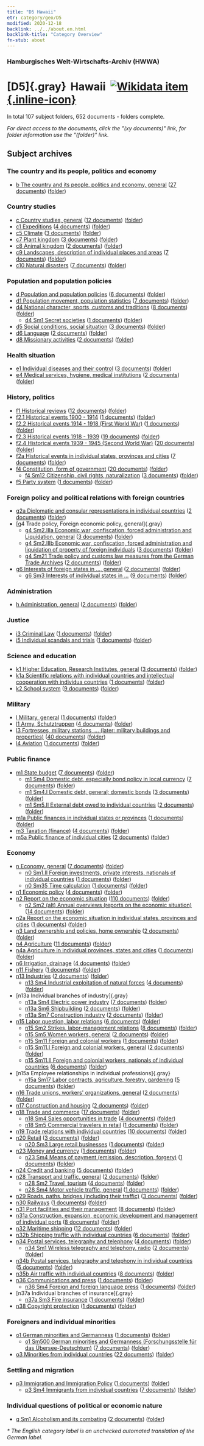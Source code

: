 ```yaml
---
title: "D5 Hawaii"
etr: category/geo/D5
modified: 2020-12-18
backlink: ../../about.en.html
backlink-title: "Category Overview"
fn-stub: about
---
```


### Hamburgisches Welt-Wirtschafts-Archiv (HWWA)
# [D5]{.gray}&#8201; Hawaii&#160; [![Wikidata item](/images/Wikidata-logo.svg){.inline-icon}](http://www.wikidata.org/entity/Q782)





In total 107 subject folders, 652 documents - folders complete.

_For direct access to the documents, click the "(xy documents)" link, for folder information use the "(folder)" link._

## Subject archives



### The country and its people, politics and economy

- [b The country and its people, politics and economy, general](../../../subject/about.en.html#b) (<a href="https://dfg-viewer.de/show/?tx_dlf[id]=https://pm20.zbw.eu/mets/sh/1415xx/141595/1441xx/144196/public.mets.en.xml" target="_blank">27 documents</a>) ([folder](http://purl.org/pressemappe20/folder/sh/141595,144196))

### Country studies

- [c Country studies, general](../../../subject/about.en.html#c) (<a href="https://dfg-viewer.de/show/?tx_dlf[id]=https://pm20.zbw.eu/mets/sh/1415xx/141595/1441xx/144199/public.mets.en.xml" target="_blank">12 documents</a>) ([folder](http://purl.org/pressemappe20/folder/sh/141595,144199))
- [c1 Expeditions](../../../subject/about.en.html#c1) (<a href="https://dfg-viewer.de/show/?tx_dlf[id]=https://pm20.zbw.eu/mets/sh/1415xx/141595/1442xx/144200/public.mets.en.xml" target="_blank">4 documents</a>) ([folder](http://purl.org/pressemappe20/folder/sh/141595,144200))
- [c5 Climate](../../../subject/about.en.html#c5) (<a href="https://dfg-viewer.de/show/?tx_dlf[id]=https://pm20.zbw.eu/mets/sh/1415xx/141595/1442xx/144209/public.mets.en.xml" target="_blank">3 documents</a>) ([folder](http://purl.org/pressemappe20/folder/sh/141595,144209))
- [c7 Plant kingdom](../../../subject/about.en.html#c7) (<a href="https://dfg-viewer.de/show/?tx_dlf[id]=https://pm20.zbw.eu/mets/sh/1415xx/141595/1442xx/144211/public.mets.en.xml" target="_blank">3 documents</a>) ([folder](http://purl.org/pressemappe20/folder/sh/141595,144211))
- [c8 Animal kingdom](../../../subject/about.en.html#c8) (<a href="https://dfg-viewer.de/show/?tx_dlf[id]=https://pm20.zbw.eu/mets/sh/1415xx/141595/1442xx/144212/public.mets.en.xml" target="_blank">2 documents</a>) ([folder](http://purl.org/pressemappe20/folder/sh/141595,144212))
- [c9 Landscapes, description of individual places and areas](../../../subject/about.en.html#c9) (<a href="https://dfg-viewer.de/show/?tx_dlf[id]=https://pm20.zbw.eu/mets/sh/1415xx/141595/1442xx/144214/public.mets.en.xml" target="_blank">7 documents</a>) ([folder](http://purl.org/pressemappe20/folder/sh/141595,144214))
- [c10 Natural disasters](../../../subject/about.en.html#c10) (<a href="https://dfg-viewer.de/show/?tx_dlf[id]=https://pm20.zbw.eu/mets/sh/1415xx/141595/1442xx/144215/public.mets.en.xml" target="_blank">7 documents</a>) ([folder](http://purl.org/pressemappe20/folder/sh/141595,144215))

### Population and population policies

- [d Population and population policies](../../../subject/about.en.html#d) (<a href="https://dfg-viewer.de/show/?tx_dlf[id]=https://pm20.zbw.eu/mets/sh/1415xx/141595/1442xx/144221/public.mets.en.xml" target="_blank">6 documents</a>) ([folder](http://purl.org/pressemappe20/folder/sh/141595,144221))
- [d1 Population movement, population statistics](../../../subject/about.en.html#d1) (<a href="https://dfg-viewer.de/show/?tx_dlf[id]=https://pm20.zbw.eu/mets/sh/1415xx/141595/1442xx/144222/public.mets.en.xml" target="_blank">7 documents</a>) ([folder](http://purl.org/pressemappe20/folder/sh/141595,144222))
- [d4 National character, sports, customs and traditions](../../../subject/about.en.html#d4) (<a href="https://dfg-viewer.de/show/?tx_dlf[id]=https://pm20.zbw.eu/mets/sh/1415xx/141595/1442xx/144228/public.mets.en.xml" target="_blank">8 documents</a>) ([folder](http://purl.org/pressemappe20/folder/sh/141595,144228))
  - [d4 Sm1 Secret societies](../../../subject/about.en.html#d4_Sm1) (<a href="https://dfg-viewer.de/show/?tx_dlf[id]=https://pm20.zbw.eu/mets/sh/1415xx/141595/1637xx/163704/public.mets.en.xml" target="_blank">1 documents</a>) ([folder](http://purl.org/pressemappe20/folder/sh/141595,163704))
- [d5 Social conditions, social situation](../../../subject/about.en.html#d5) (<a href="https://dfg-viewer.de/show/?tx_dlf[id]=https://pm20.zbw.eu/mets/sh/1415xx/141595/1442xx/144233/public.mets.en.xml" target="_blank">3 documents</a>) ([folder](http://purl.org/pressemappe20/folder/sh/141595,144233))
- [d6 Language](../../../subject/about.en.html#d6) (<a href="https://dfg-viewer.de/show/?tx_dlf[id]=https://pm20.zbw.eu/mets/sh/1415xx/141595/1442xx/144239/public.mets.en.xml" target="_blank">2 documents</a>) ([folder](http://purl.org/pressemappe20/folder/sh/141595,144239))
- [d8 Missionary activities](../../../subject/about.en.html#d8) (<a href="https://dfg-viewer.de/show/?tx_dlf[id]=https://pm20.zbw.eu/mets/sh/1415xx/141595/1442xx/144253/public.mets.en.xml" target="_blank">2 documents</a>) ([folder](http://purl.org/pressemappe20/folder/sh/141595,144253))

### Health situation

- [e1 Individual diseases and their control](../../../subject/about.en.html#e1) (<a href="https://dfg-viewer.de/show/?tx_dlf[id]=https://pm20.zbw.eu/mets/sh/1415xx/141595/1442xx/144265/public.mets.en.xml" target="_blank">3 documents</a>) ([folder](http://purl.org/pressemappe20/folder/sh/141595,144265))
- [e4 Medical services, hygiene, medical institutions](../../../subject/about.en.html#e4) (<a href="https://dfg-viewer.de/show/?tx_dlf[id]=https://pm20.zbw.eu/mets/sh/1415xx/141595/1442xx/144266/public.mets.en.xml" target="_blank">2 documents</a>) ([folder](http://purl.org/pressemappe20/folder/sh/141595,144266))

### History, politics

- [f1 Historical reviews](../../../subject/about.en.html#f1) (<a href="https://dfg-viewer.de/show/?tx_dlf[id]=https://pm20.zbw.eu/mets/sh/1415xx/141595/1442xx/144283/public.mets.en.xml" target="_blank">12 documents</a>) ([folder](http://purl.org/pressemappe20/folder/sh/141595,144283))
- [f2.1 Historical events 1900 - 1914](../../../subject/about.en.html#f2.1) (<a href="https://dfg-viewer.de/show/?tx_dlf[id]=https://pm20.zbw.eu/mets/sh/1415xx/141595/1813xx/181392/public.mets.en.xml" target="_blank">1 documents</a>) ([folder](http://purl.org/pressemappe20/folder/sh/141595,181392))
- [f2.2 Historical events 1914 - 1918 (First World War)](../../../subject/about.en.html#f2.2) (<a href="https://dfg-viewer.de/show/?tx_dlf[id]=https://pm20.zbw.eu/mets/sh/1415xx/141595/1813xx/181360/public.mets.en.xml" target="_blank">1 documents</a>) ([folder](http://purl.org/pressemappe20/folder/sh/141595,181360))
- [f2.3 Historical events 1918 - 1939](../../../subject/about.en.html#f2.3) (<a href="https://dfg-viewer.de/show/?tx_dlf[id]=https://pm20.zbw.eu/mets/sh/1415xx/141595/1813xx/181391/public.mets.en.xml" target="_blank">19 documents</a>) ([folder](http://purl.org/pressemappe20/folder/sh/141595,181391))
- [f2.4 Historical events 1939 - 1945 (Second World War)](../../../subject/about.en.html#f2.4) (<a href="https://dfg-viewer.de/show/?tx_dlf[id]=https://pm20.zbw.eu/mets/sh/1415xx/141595/1813xx/181361/public.mets.en.xml" target="_blank">20 documents</a>) ([folder](http://purl.org/pressemappe20/folder/sh/141595,181361))
- [f2a Historical events in individual states, provinces and cities](../../../subject/about.en.html#f2a) (<a href="https://dfg-viewer.de/show/?tx_dlf[id]=https://pm20.zbw.eu/mets/sh/1415xx/141595/1443xx/144354/public.mets.en.xml" target="_blank">7 documents</a>) ([folder](http://purl.org/pressemappe20/folder/sh/141595,144354))
- [f4 Constitution, form of government](../../../subject/about.en.html#f4) (<a href="https://dfg-viewer.de/show/?tx_dlf[id]=https://pm20.zbw.eu/mets/sh/1415xx/141595/1443xx/144355/public.mets.en.xml" target="_blank">20 documents</a>) ([folder](http://purl.org/pressemappe20/folder/sh/141595,144355))
  - [f4 Sm12 Citizenship, civil rights, naturalization](../../../subject/about.en.html#f4_Sm12) (<a href="https://dfg-viewer.de/show/?tx_dlf[id]=https://pm20.zbw.eu/mets/sh/1415xx/141595/1443xx/144368/public.mets.en.xml" target="_blank">3 documents</a>) ([folder](http://purl.org/pressemappe20/folder/sh/141595,144368))
- [f5 Party system](../../../subject/about.en.html#f5) (<a href="https://dfg-viewer.de/show/?tx_dlf[id]=https://pm20.zbw.eu/mets/sh/1415xx/141595/1443xx/144395/public.mets.en.xml" target="_blank">1 documents</a>) ([folder](http://purl.org/pressemappe20/folder/sh/141595,144395))

### Foreign policy and political relations with foreign countries

- [g2a Diplomatic and consular representations in individual countries](../../../subject/about.en.html#g2a) (<a href="https://dfg-viewer.de/show/?tx_dlf[id]=https://pm20.zbw.eu/mets/sh/1415xx/141595/1444xx/144466/public.mets.en.xml" target="_blank">2 documents</a>) ([folder](http://purl.org/pressemappe20/folder/sh/141595,144466))
- [g4 Trade policy, Foreign economic policy, general]{.gray}
  - [g4 Sm2.IIIa Economic war, confiscation, forced administration and Liquidation, general](../../../subject/about.en.html#g4_Sm2.IIIa) (<a href="https://dfg-viewer.de/show/?tx_dlf[id]=https://pm20.zbw.eu/mets/sh/1415xx/141595/1444xx/144476/public.mets.en.xml" target="_blank">3 documents</a>) ([folder](http://purl.org/pressemappe20/folder/sh/141595,144476))
  - [g4 Sm2.IIIb Economic war, confiscation, forced administration and liquidation of property of foreign individuals](../../../subject/about.en.html#g4_Sm2.IIIb) (<a href="https://dfg-viewer.de/show/?tx_dlf[id]=https://pm20.zbw.eu/mets/sh/1415xx/141595/1444xx/144477/public.mets.en.xml" target="_blank">3 documents</a>) ([folder](http://purl.org/pressemappe20/folder/sh/141595,144477))
  - [g4 Sm21 Trade policy and customs law measures from the German Trade Archives](../../../subject/about.en.html#g4_Sm21) (<a href="https://dfg-viewer.de/show/?tx_dlf[id]=https://pm20.zbw.eu/mets/sh/1415xx/141595/1444xx/144492/public.mets.en.xml" target="_blank">2 documents</a>) ([folder](http://purl.org/pressemappe20/folder/sh/141595,144492))
- [g6 Interests of foreign states in ..., general](../../../subject/about.en.html#g6) (<a href="https://dfg-viewer.de/show/?tx_dlf[id]=https://pm20.zbw.eu/mets/sh/1415xx/141595/1445xx/144565/public.mets.en.xml" target="_blank">2 documents</a>) ([folder](http://purl.org/pressemappe20/folder/sh/141595,144565))
  - [g6 Sm3 Interests of individual states in ...](../../../subject/about.en.html#g6_Sm3) (<a href="https://dfg-viewer.de/show/?tx_dlf[id]=https://pm20.zbw.eu/mets/sh/1415xx/141595/1445xx/144568/public.mets.en.xml" target="_blank">9 documents</a>) ([folder](http://purl.org/pressemappe20/folder/sh/141595,144568))

### Administration

- [h Administration, general](../../../subject/about.en.html#h) (<a href="https://dfg-viewer.de/show/?tx_dlf[id]=https://pm20.zbw.eu/mets/sh/1415xx/141595/1446xx/144659/public.mets.en.xml" target="_blank">2 documents</a>) ([folder](http://purl.org/pressemappe20/folder/sh/141595,144659))

### Justice

- [i3 Criminal Law](../../../subject/about.en.html#i3) (<a href="https://dfg-viewer.de/show/?tx_dlf[id]=https://pm20.zbw.eu/mets/sh/1415xx/141595/1447xx/144705/public.mets.en.xml" target="_blank">1 documents</a>) ([folder](http://purl.org/pressemappe20/folder/sh/141595,144705))
- [i5 Individual scandals and trials](../../../subject/about.en.html#i5) (<a href="https://dfg-viewer.de/show/?tx_dlf[id]=https://pm20.zbw.eu/mets/sh/1415xx/141595/1447xx/144710/public.mets.en.xml" target="_blank">1 documents</a>) ([folder](http://purl.org/pressemappe20/folder/sh/141595,144710))

### Science and education

- [k1 Higher Education, Research Institutes, general](../../../subject/about.en.html#k1) (<a href="https://dfg-viewer.de/show/?tx_dlf[id]=https://pm20.zbw.eu/mets/sh/1415xx/141595/1447xx/144714/public.mets.en.xml" target="_blank">3 documents</a>) ([folder](http://purl.org/pressemappe20/folder/sh/141595,144714))
- [k1a Scientific relations with individual countries and intellectual cooperation with individua countries](../../../subject/about.en.html#k1a) (<a href="https://dfg-viewer.de/show/?tx_dlf[id]=https://pm20.zbw.eu/mets/sh/1415xx/141595/1447xx/144738/public.mets.en.xml" target="_blank">1 documents</a>) ([folder](http://purl.org/pressemappe20/folder/sh/141595,144738))
- [k2 School system](../../../subject/about.en.html#k2) (<a href="https://dfg-viewer.de/show/?tx_dlf[id]=https://pm20.zbw.eu/mets/sh/1415xx/141595/1447xx/144739/public.mets.en.xml" target="_blank">9 documents</a>) ([folder](http://purl.org/pressemappe20/folder/sh/141595,144739))

### Military

- [l Military, general](../../../subject/about.en.html#l) (<a href="https://dfg-viewer.de/show/?tx_dlf[id]=https://pm20.zbw.eu/mets/sh/1415xx/141595/1447xx/144762/public.mets.en.xml" target="_blank">1 documents</a>) ([folder](http://purl.org/pressemappe20/folder/sh/141595,144762))
- [l1 Army, Schutztruppen](../../../subject/about.en.html#l1) (<a href="https://dfg-viewer.de/show/?tx_dlf[id]=https://pm20.zbw.eu/mets/sh/1415xx/141595/1447xx/144763/public.mets.en.xml" target="_blank">4 documents</a>) ([folder](http://purl.org/pressemappe20/folder/sh/141595,144763))
- [l3 Fortresses, military stations, ... (later: military buildings and properties)](../../../subject/about.en.html#l3) (<a href="https://dfg-viewer.de/show/?tx_dlf[id]=https://pm20.zbw.eu/mets/sh/1415xx/141595/1447xx/144773/public.mets.en.xml" target="_blank">40 documents</a>) ([folder](http://purl.org/pressemappe20/folder/sh/141595,144773))
- [l4 Aviation](../../../subject/about.en.html#l4) (<a href="https://dfg-viewer.de/show/?tx_dlf[id]=https://pm20.zbw.eu/mets/sh/1415xx/141595/1447xx/144775/public.mets.en.xml" target="_blank">1 documents</a>) ([folder](http://purl.org/pressemappe20/folder/sh/141595,144775))

### Public finance

- [m1 State budget](../../../subject/about.en.html#m1) (<a href="https://dfg-viewer.de/show/?tx_dlf[id]=https://pm20.zbw.eu/mets/sh/1415xx/141595/1448xx/144810/public.mets.en.xml" target="_blank">7 documents</a>) ([folder](http://purl.org/pressemappe20/folder/sh/141595,144810))
  - [m1 Sm4 Domestic debt, especially bond policy in local currency](../../../subject/about.en.html#m1_Sm4) (<a href="https://dfg-viewer.de/show/?tx_dlf[id]=https://pm20.zbw.eu/mets/sh/1415xx/141595/1632xx/163296/public.mets.en.xml" target="_blank">7 documents</a>) ([folder](http://purl.org/pressemappe20/folder/sh/141595,163296))
  - [m1 Sm4.I Domestic debt, general; domestic bonds](../../../subject/about.en.html#m1_Sm4.I) (<a href="https://dfg-viewer.de/show/?tx_dlf[id]=https://pm20.zbw.eu/mets/sh/1415xx/141595/1448xx/144816/public.mets.en.xml" target="_blank">3 documents</a>) ([folder](http://purl.org/pressemappe20/folder/sh/141595,144816))
  - [m1 Sm5.II External debt owed to individual countries](../../../subject/about.en.html#m1_Sm5.II) (<a href="https://dfg-viewer.de/show/?tx_dlf[id]=https://pm20.zbw.eu/mets/sh/1415xx/141595/1448xx/144819/public.mets.en.xml" target="_blank">2 documents</a>) ([folder](http://purl.org/pressemappe20/folder/sh/141595,144819))
- [m1a Public finances in individual states or provinces](../../../subject/about.en.html#m1a) (<a href="https://dfg-viewer.de/show/?tx_dlf[id]=https://pm20.zbw.eu/mets/sh/1415xx/141595/1448xx/144843/public.mets.en.xml" target="_blank">1 documents</a>) ([folder](http://purl.org/pressemappe20/folder/sh/141595,144843))
- [m3 Taxation (finance)](../../../subject/about.en.html#m3) (<a href="https://dfg-viewer.de/show/?tx_dlf[id]=https://pm20.zbw.eu/mets/sh/1415xx/141595/1448xx/144868/public.mets.en.xml" target="_blank">4 documents</a>) ([folder](http://purl.org/pressemappe20/folder/sh/141595,144868))
- [m5a Public finance of individual cities](../../../subject/about.en.html#m5a) (<a href="https://dfg-viewer.de/show/?tx_dlf[id]=https://pm20.zbw.eu/mets/sh/1415xx/141595/1449xx/144902/public.mets.en.xml" target="_blank">2 documents</a>) ([folder](http://purl.org/pressemappe20/folder/sh/141595,144902))

### Economy

- [n Economy, general](../../../subject/about.en.html#n) (<a href="https://dfg-viewer.de/show/?tx_dlf[id]=https://pm20.zbw.eu/mets/sh/1415xx/141595/1449xx/144930/public.mets.en.xml" target="_blank">7 documents</a>) ([folder](http://purl.org/pressemappe20/folder/sh/141595,144930))
  - [n0 Sm1.II Foreign investments, private interests, nationals of individual countries](../../../subject/about.en.html#n0_Sm1.II) (<a href="https://dfg-viewer.de/show/?tx_dlf[id]=https://pm20.zbw.eu/mets/sh/1415xx/141595/1457xx/145775/public.mets.en.xml" target="_blank">1 documents</a>) ([folder](http://purl.org/pressemappe20/folder/sh/141595,145775))
  - [n0 Sm35 Time calculation](../../../subject/about.en.html#n0_Sm35) (<a href="https://dfg-viewer.de/show/?tx_dlf[id]=https://pm20.zbw.eu/mets/sh/1415xx/141595/1458xx/145831/public.mets.en.xml" target="_blank">1 documents</a>) ([folder](http://purl.org/pressemappe20/folder/sh/141595,145831))
- [n1 Economic policy](../../../subject/about.en.html#n1) (<a href="https://dfg-viewer.de/show/?tx_dlf[id]=https://pm20.zbw.eu/mets/sh/1415xx/141595/1449xx/144931/public.mets.en.xml" target="_blank">4 documents</a>) ([folder](http://purl.org/pressemappe20/folder/sh/141595,144931))
- [n2 Report on the economic situation](../../../subject/about.en.html#n2) (<a href="https://dfg-viewer.de/show/?tx_dlf[id]=https://pm20.zbw.eu/mets/sh/1415xx/141595/1449xx/144972/public.mets.en.xml" target="_blank">110 documents</a>) ([folder](http://purl.org/pressemappe20/folder/sh/141595,144972))
  - [n2 Sm2 (alt) Annual overviews (reports on the economic situation)](../../../subject/about.en.html#n2_Sm2_(alt)) (<a href="https://dfg-viewer.de/show/?tx_dlf[id]=https://pm20.zbw.eu/mets/sh/1415xx/141595/1449xx/144974/public.mets.en.xml" target="_blank">14 documents</a>) ([folder](http://purl.org/pressemappe20/folder/sh/141595,144974))
- [n2a Report on the economic situation in individual states, provinces and cities](../../../subject/about.en.html#n2a) (<a href="https://dfg-viewer.de/show/?tx_dlf[id]=https://pm20.zbw.eu/mets/sh/1415xx/141595/1450xx/145026/public.mets.en.xml" target="_blank">1 documents</a>) ([folder](http://purl.org/pressemappe20/folder/sh/141595,145026))
- [n3 Land ownership and policies, home ownership](../../../subject/about.en.html#n3) (<a href="https://dfg-viewer.de/show/?tx_dlf[id]=https://pm20.zbw.eu/mets/sh/1415xx/141595/1450xx/145027/public.mets.en.xml" target="_blank">2 documents</a>) ([folder](http://purl.org/pressemappe20/folder/sh/141595,145027))
- [n4 Agriculture](../../../subject/about.en.html#n4) (<a href="https://dfg-viewer.de/show/?tx_dlf[id]=https://pm20.zbw.eu/mets/sh/1415xx/141595/1450xx/145048/public.mets.en.xml" target="_blank">11 documents</a>) ([folder](http://purl.org/pressemappe20/folder/sh/141595,145048))
- [n4a Agriculture in individual provinces, states and cities](../../../subject/about.en.html#n4a) (<a href="https://dfg-viewer.de/show/?tx_dlf[id]=https://pm20.zbw.eu/mets/sh/1415xx/141595/1450xx/145068/public.mets.en.xml" target="_blank">1 documents</a>) ([folder](http://purl.org/pressemappe20/folder/sh/141595,145068))
- [n6 Irrigation, drainage](../../../subject/about.en.html#n6) (<a href="https://dfg-viewer.de/show/?tx_dlf[id]=https://pm20.zbw.eu/mets/sh/1415xx/141595/1450xx/145073/public.mets.en.xml" target="_blank">4 documents</a>) ([folder](http://purl.org/pressemappe20/folder/sh/141595,145073))
- [n11 Fishery](../../../subject/about.en.html#n11) (<a href="https://dfg-viewer.de/show/?tx_dlf[id]=https://pm20.zbw.eu/mets/sh/1415xx/141595/1450xx/145076/public.mets.en.xml" target="_blank">1 documents</a>) ([folder](http://purl.org/pressemappe20/folder/sh/141595,145076))
- [n13 Industries](../../../subject/about.en.html#n13) (<a href="https://dfg-viewer.de/show/?tx_dlf[id]=https://pm20.zbw.eu/mets/sh/1415xx/141595/1450xx/145098/public.mets.en.xml" target="_blank">2 documents</a>) ([folder](http://purl.org/pressemappe20/folder/sh/141595,145098))
  - [n13 Sm4 Industrial exploitation of natural forces](../../../subject/about.en.html#n13_Sm4) (<a href="https://dfg-viewer.de/show/?tx_dlf[id]=https://pm20.zbw.eu/mets/sh/1415xx/141595/1618xx/161882/public.mets.en.xml" target="_blank">4 documents</a>) ([folder](http://purl.org/pressemappe20/folder/sh/141595,161882))
- [n13a Individual branches of industry]{.gray}
  - [n13a Sm4 Electric power industry](../../../subject/about.en.html#n13a_Sm4) (<a href="https://dfg-viewer.de/show/?tx_dlf[id]=https://pm20.zbw.eu/mets/sh/1415xx/141595/1451xx/145120/public.mets.en.xml" target="_blank">7 documents</a>) ([folder](http://purl.org/pressemappe20/folder/sh/141595,145120))
  - [n13a Sm6 Shipbuilding](../../../subject/about.en.html#n13a_Sm6) (<a href="https://dfg-viewer.de/show/?tx_dlf[id]=https://pm20.zbw.eu/mets/sh/1415xx/141595/1618xx/161867/public.mets.en.xml" target="_blank">2 documents</a>) ([folder](http://purl.org/pressemappe20/folder/sh/141595,161867))
  - [n13a Sm7 Construction industry](../../../subject/about.en.html#n13a_Sm7) (<a href="https://dfg-viewer.de/show/?tx_dlf[id]=https://pm20.zbw.eu/mets/sh/1415xx/141595/1618xx/161863/public.mets.en.xml" target="_blank">2 documents</a>) ([folder](http://purl.org/pressemappe20/folder/sh/141595,161863))
- [n15 Labor question, labor relations](../../../subject/about.en.html#n15) (<a href="https://dfg-viewer.de/show/?tx_dlf[id]=https://pm20.zbw.eu/mets/sh/1415xx/141595/1451xx/145155/public.mets.en.xml" target="_blank">6 documents</a>) ([folder](http://purl.org/pressemappe20/folder/sh/141595,145155))
  - [n15 Sm2 Strikes, labor-management relations](../../../subject/about.en.html#n15_Sm2) (<a href="https://dfg-viewer.de/show/?tx_dlf[id]=https://pm20.zbw.eu/mets/sh/1415xx/141595/1618xx/161854/public.mets.en.xml" target="_blank">8 documents</a>) ([folder](http://purl.org/pressemappe20/folder/sh/141595,161854))
  - [n15 Sm5 Women workers, general](../../../subject/about.en.html#n15_Sm5) (<a href="https://dfg-viewer.de/show/?tx_dlf[id]=https://pm20.zbw.eu/mets/sh/1415xx/141595/1451xx/145166/public.mets.en.xml" target="_blank">2 documents</a>) ([folder](http://purl.org/pressemappe20/folder/sh/141595,145166))
  - [n15 Sm11 Foreign and colonial workers](../../../subject/about.en.html#n15_Sm11) (<a href="https://dfg-viewer.de/show/?tx_dlf[id]=https://pm20.zbw.eu/mets/sh/1415xx/141595/1618xx/161843/public.mets.en.xml" target="_blank">1 documents</a>) ([folder](http://purl.org/pressemappe20/folder/sh/141595,161843))
  - [n15 Sm11.I Foreign and colonial workers, general](../../../subject/about.en.html#n15_Sm11.I) (<a href="https://dfg-viewer.de/show/?tx_dlf[id]=https://pm20.zbw.eu/mets/sh/1415xx/141595/1451xx/145174/public.mets.en.xml" target="_blank">2 documents</a>) ([folder](http://purl.org/pressemappe20/folder/sh/141595,145174))
  - [n15 Sm11.II Foreign and colonial workers, nationals of individual countries](../../../subject/about.en.html#n15_Sm11.II) (<a href="https://dfg-viewer.de/show/?tx_dlf[id]=https://pm20.zbw.eu/mets/sh/1415xx/141595/1451xx/145175/public.mets.en.xml" target="_blank">6 documents</a>) ([folder](http://purl.org/pressemappe20/folder/sh/141595,145175))
- [n15a Employee relationships in individual professions]{.gray}
  - [n15a Sm17 Labor contracts, agriculture, forestry, gardening](../../../subject/about.en.html#n15a_Sm17) (<a href="https://dfg-viewer.de/show/?tx_dlf[id]=https://pm20.zbw.eu/mets/sh/1415xx/141595/1452xx/145221/public.mets.en.xml" target="_blank">5 documents</a>) ([folder](http://purl.org/pressemappe20/folder/sh/141595,145221))
- [n16 Trade unions, workers' organizations, general](../../../subject/about.en.html#n16) (<a href="https://dfg-viewer.de/show/?tx_dlf[id]=https://pm20.zbw.eu/mets/sh/1415xx/141595/1452xx/145239/public.mets.en.xml" target="_blank">2 documents</a>) ([folder](http://purl.org/pressemappe20/folder/sh/141595,145239))
- [n17 Construction and housing](../../../subject/about.en.html#n17) (<a href="https://dfg-viewer.de/show/?tx_dlf[id]=https://pm20.zbw.eu/mets/sh/1415xx/141595/1452xx/145250/public.mets.en.xml" target="_blank">2 documents</a>) ([folder](http://purl.org/pressemappe20/folder/sh/141595,145250))
- [n18 Trade and commerce](../../../subject/about.en.html#n18) (<a href="https://dfg-viewer.de/show/?tx_dlf[id]=https://pm20.zbw.eu/mets/sh/1415xx/141595/1452xx/145262/public.mets.en.xml" target="_blank">17 documents</a>) ([folder](http://purl.org/pressemappe20/folder/sh/141595,145262))
  - [n18 Sm4 Sales opportunities in trade](../../../subject/about.en.html#n18_Sm4) (<a href="https://dfg-viewer.de/show/?tx_dlf[id]=https://pm20.zbw.eu/mets/sh/1415xx/141595/1452xx/145266/public.mets.en.xml" target="_blank">4 documents</a>) ([folder](http://purl.org/pressemappe20/folder/sh/141595,145266))
  - [n18 Sm5 Commercial travelers in retail](../../../subject/about.en.html#n18_Sm5) (<a href="https://dfg-viewer.de/show/?tx_dlf[id]=https://pm20.zbw.eu/mets/sh/1415xx/141595/1452xx/145267/public.mets.en.xml" target="_blank">1 documents</a>) ([folder](http://purl.org/pressemappe20/folder/sh/141595,145267))
- [n19 Trade relations with individual countries](../../../subject/about.en.html#n19) (<a href="https://dfg-viewer.de/show/?tx_dlf[id]=https://pm20.zbw.eu/mets/sh/1415xx/141595/1452xx/145289/public.mets.en.xml" target="_blank">10 documents</a>) ([folder](http://purl.org/pressemappe20/folder/sh/141595,145289))
- [n20 Retail](../../../subject/about.en.html#n20) (<a href="https://dfg-viewer.de/show/?tx_dlf[id]=https://pm20.zbw.eu/mets/sh/1415xx/141595/1452xx/145290/public.mets.en.xml" target="_blank">3 documents</a>) ([folder](http://purl.org/pressemappe20/folder/sh/141595,145290))
  - [n20 Sm3 Large retail businesses](../../../subject/about.en.html#n20_Sm3) (<a href="https://dfg-viewer.de/show/?tx_dlf[id]=https://pm20.zbw.eu/mets/sh/1415xx/141595/1452xx/145293/public.mets.en.xml" target="_blank">1 documents</a>) ([folder](http://purl.org/pressemappe20/folder/sh/141595,145293))
- [n23 Money and currency](../../../subject/about.en.html#n23) (<a href="https://dfg-viewer.de/show/?tx_dlf[id]=https://pm20.zbw.eu/mets/sh/1415xx/141595/1453xx/145305/public.mets.en.xml" target="_blank">1 documents</a>) ([folder](http://purl.org/pressemappe20/folder/sh/141595,145305))
  - [n23 Sm4 Means of payment (emission, description, forgery)](../../../subject/about.en.html#n23_Sm4) (<a href="https://dfg-viewer.de/show/?tx_dlf[id]=https://pm20.zbw.eu/mets/sh/1415xx/141595/1453xx/145315/public.mets.en.xml" target="_blank">1 documents</a>) ([folder](http://purl.org/pressemappe20/folder/sh/141595,145315))
- [n24 Credit and banking](../../../subject/about.en.html#n24) (<a href="https://dfg-viewer.de/show/?tx_dlf[id]=https://pm20.zbw.eu/mets/sh/1415xx/141595/1453xx/145339/public.mets.en.xml" target="_blank">5 documents</a>) ([folder](http://purl.org/pressemappe20/folder/sh/141595,145339))
- [n28 Transport and traffic, general](../../../subject/about.en.html#n28) (<a href="https://dfg-viewer.de/show/?tx_dlf[id]=https://pm20.zbw.eu/mets/sh/1415xx/141595/1455xx/145509/public.mets.en.xml" target="_blank">2 documents</a>) ([folder](http://purl.org/pressemappe20/folder/sh/141595,145509))
  - [n28 Sm2 Travel, tourism](../../../subject/about.en.html#n28_Sm2) (<a href="https://dfg-viewer.de/show/?tx_dlf[id]=https://pm20.zbw.eu/mets/sh/1415xx/141595/1616xx/161625/public.mets.en.xml" target="_blank">4 documents</a>) ([folder](http://purl.org/pressemappe20/folder/sh/141595,161625))
  - [n28 Sm4 Motor vehicle traffic, general](../../../subject/about.en.html#n28_Sm4) (<a href="https://dfg-viewer.de/show/?tx_dlf[id]=https://pm20.zbw.eu/mets/sh/1415xx/141595/1455xx/145515/public.mets.en.xml" target="_blank">1 documents</a>) ([folder](http://purl.org/pressemappe20/folder/sh/141595,145515))
- [n29 Roads, paths, bridges (including their traffic)](../../../subject/about.en.html#n29) (<a href="https://dfg-viewer.de/show/?tx_dlf[id]=https://pm20.zbw.eu/mets/sh/1415xx/141595/1455xx/145524/public.mets.en.xml" target="_blank">3 documents</a>) ([folder](http://purl.org/pressemappe20/folder/sh/141595,145524))
- [n30 Railways](../../../subject/about.en.html#n30) (<a href="https://dfg-viewer.de/show/?tx_dlf[id]=https://pm20.zbw.eu/mets/sh/1415xx/141595/1455xx/145531/public.mets.en.xml" target="_blank">1 documents</a>) ([folder](http://purl.org/pressemappe20/folder/sh/141595,145531))
- [n31 Port facilities and their management](../../../subject/about.en.html#n31) (<a href="https://dfg-viewer.de/show/?tx_dlf[id]=https://pm20.zbw.eu/mets/sh/1415xx/141595/1455xx/145563/public.mets.en.xml" target="_blank">8 documents</a>) ([folder](http://purl.org/pressemappe20/folder/sh/141595,145563))
- [n31a Construction, expansion, economic development and management of individual ports](../../../subject/about.en.html#n31a) (<a href="https://dfg-viewer.de/show/?tx_dlf[id]=https://pm20.zbw.eu/mets/sh/1415xx/141595/1455xx/145565/public.mets.en.xml" target="_blank">8 documents</a>) ([folder](http://purl.org/pressemappe20/folder/sh/141595,145565))
- [n32 Maritime shipping](../../../subject/about.en.html#n32) (<a href="https://dfg-viewer.de/show/?tx_dlf[id]=https://pm20.zbw.eu/mets/sh/1415xx/141595/1455xx/145567/public.mets.en.xml" target="_blank">12 documents</a>) ([folder](http://purl.org/pressemappe20/folder/sh/141595,145567))
- [n32b Shipping traffic with individual countries](../../../subject/about.en.html#n32b) (<a href="https://dfg-viewer.de/show/?tx_dlf[id]=https://pm20.zbw.eu/mets/sh/1415xx/141595/1456xx/145645/public.mets.en.xml" target="_blank">6 documents</a>) ([folder](http://purl.org/pressemappe20/folder/sh/141595,145645))
- [n34 Postal services, telegraphy and telephony](../../../subject/about.en.html#n34) (<a href="https://dfg-viewer.de/show/?tx_dlf[id]=https://pm20.zbw.eu/mets/sh/1415xx/141595/1456xx/145662/public.mets.en.xml" target="_blank">4 documents</a>) ([folder](http://purl.org/pressemappe20/folder/sh/141595,145662))
  - [n34 Sm1 Wireless telegraphy and telephony, radio](../../../subject/about.en.html#n34_Sm1) (<a href="https://dfg-viewer.de/show/?tx_dlf[id]=https://pm20.zbw.eu/mets/sh/1415xx/141595/1456xx/145663/public.mets.en.xml" target="_blank">2 documents</a>) ([folder](http://purl.org/pressemappe20/folder/sh/141595,145663))
- [n34b Postal services, telegraphy and telephony in individual countries](../../../subject/about.en.html#n34b) (<a href="https://dfg-viewer.de/show/?tx_dlf[id]=https://pm20.zbw.eu/mets/sh/1415xx/141595/1456xx/145680/public.mets.en.xml" target="_blank">5 documents</a>) ([folder](http://purl.org/pressemappe20/folder/sh/141595,145680))
- [n35b Air traffic with individual countries](../../../subject/about.en.html#n35b) (<a href="https://dfg-viewer.de/show/?tx_dlf[id]=https://pm20.zbw.eu/mets/sh/1415xx/141595/1457xx/145706/public.mets.en.xml" target="_blank">8 documents</a>) ([folder](http://purl.org/pressemappe20/folder/sh/141595,145706))
- [n36 Communications and press](../../../subject/about.en.html#n36) (<a href="https://dfg-viewer.de/show/?tx_dlf[id]=https://pm20.zbw.eu/mets/sh/1415xx/141595/1457xx/145707/public.mets.en.xml" target="_blank">1 documents</a>) ([folder](http://purl.org/pressemappe20/folder/sh/141595,145707))
  - [n36 Sm4 Foreign and foreign language press](../../../subject/about.en.html#n36_Sm4) (<a href="https://dfg-viewer.de/show/?tx_dlf[id]=https://pm20.zbw.eu/mets/sh/1415xx/141595/1457xx/145711/public.mets.en.xml" target="_blank">1 documents</a>) ([folder](http://purl.org/pressemappe20/folder/sh/141595,145711))
- [n37a Individual branches of insurance]{.gray}
  - [n37a Sm3 Fire insurance](../../../subject/about.en.html#n37a_Sm3) (<a href="https://dfg-viewer.de/show/?tx_dlf[id]=https://pm20.zbw.eu/mets/sh/1415xx/141595/1457xx/145735/public.mets.en.xml" target="_blank">1 documents</a>) ([folder](http://purl.org/pressemappe20/folder/sh/141595,145735))
- [n38 Copyright protection](../../../subject/about.en.html#n38) (<a href="https://dfg-viewer.de/show/?tx_dlf[id]=https://pm20.zbw.eu/mets/sh/1415xx/141595/1457xx/145757/public.mets.en.xml" target="_blank">1 documents</a>) ([folder](http://purl.org/pressemappe20/folder/sh/141595,145757))

### Foreigners and individual minorities

- [o1 German minorities and Germanness](../../../subject/about.en.html#o1) (<a href="https://dfg-viewer.de/show/?tx_dlf[id]=https://pm20.zbw.eu/mets/sh/1415xx/141595/1459xx/145909/public.mets.en.xml" target="_blank">1 documents</a>) ([folder](http://purl.org/pressemappe20/folder/sh/141595,145909))
  - [o1 Sm500 German minorities and Germanness (Forschungsstelle für das Übersee-Deutschtum)](../../../subject/about.en.html#o1_Sm500) (<a href="https://dfg-viewer.de/show/?tx_dlf[id]=https://pm20.zbw.eu/mets/sh/1415xx/141595/1459xx/145911/public.mets.en.xml" target="_blank">7 documents</a>) ([folder](http://purl.org/pressemappe20/folder/sh/141595,145911))
- [o3 Minorities from individual countries](../../../subject/about.en.html#o3) (<a href="https://dfg-viewer.de/show/?tx_dlf[id]=https://pm20.zbw.eu/mets/sh/1415xx/141595/1822xx/182220/public.mets.en.xml" target="_blank">22 documents</a>) ([folder](http://purl.org/pressemappe20/folder/sh/141595,182220))

### Settling and migration

- [p3 Immigration and Immigration Policy](../../../subject/about.en.html#p3) (<a href="https://dfg-viewer.de/show/?tx_dlf[id]=https://pm20.zbw.eu/mets/sh/1415xx/141595/1459xx/145917/public.mets.en.xml" target="_blank">1 documents</a>) ([folder](http://purl.org/pressemappe20/folder/sh/141595,145917))
  - [p3 Sm4 Immigrants from individual countries](../../../subject/about.en.html#p3_Sm4) (<a href="https://dfg-viewer.de/show/?tx_dlf[id]=https://pm20.zbw.eu/mets/sh/1415xx/141595/1822xx/182222/public.mets.en.xml" target="_blank">7 documents</a>) ([folder](http://purl.org/pressemappe20/folder/sh/141595,182222))

### Individual questions of political or economic nature

- [q Sm1 Alcoholism and its combating](../../../subject/about.en.html#q_Sm1) (<a href="https://dfg-viewer.de/show/?tx_dlf[id]=https://pm20.zbw.eu/mets/sh/1415xx/141595/1459xx/145941/public.mets.en.xml" target="_blank">2 documents</a>) ([folder](http://purl.org/pressemappe20/folder/sh/141595,145941))


_* The English category label is an unchecked automated translation of the German label._

